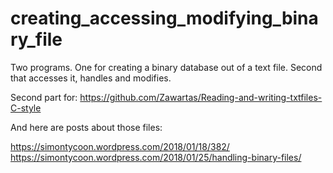 # creating_accessing_modifying_binary_file
Two programs. One for creating a binary database out of a text file. Second that accesses it, handles and modifies.

Second part for:
https://github.com/Zawartas/Reading-and-writing-txtfiles-C-style

And here are posts about those files:

https://simontycoon.wordpress.com/2018/01/18/382/
https://simontycoon.wordpress.com/2018/01/25/handling-binary-files/
